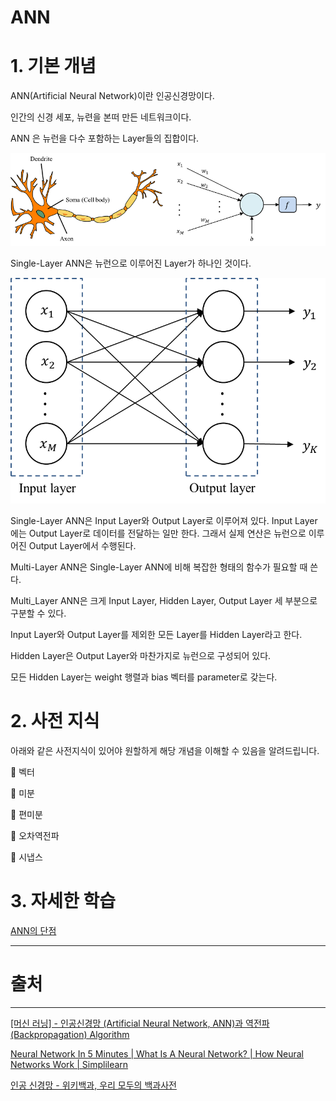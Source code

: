 # ANN

# 1. 기본 개념

ANN(Artificial Neural Network)이란 인공신경망이다.

인간의 신경 세포, 뉴련을 본떠 만든 네트워크이다.

ANN 은 뉴런을 다수 포함하는 Layer들의 집합이다.

![ANN%202270ff2b92834cc49b2f03a69559b4f9/Untitled.png](ANN%202270ff2b92834cc49b2f03a69559b4f9/Untitled.png)

Single-Layer ANN은 뉴런으로 이루어진 Layer가 하나인 것이다.

![ANN%202270ff2b92834cc49b2f03a69559b4f9/Untitled%201.png](ANN%202270ff2b92834cc49b2f03a69559b4f9/Untitled%201.png)

Single-Layer ANN은 Input Layer와 Output Layer로 이루어져 있다. Input Layer에는 Output Layer로 데이터를 전달하는 일만 한다. 그래서 실제 연산은 뉴런으로 이루어진 Output Layer에서 수행된다.

Multi-Layer ANN은 Single-Layer ANN에 비해 복잡한 형태의 함수가 필요할 때 쓴다.

Multi_Layer ANN은 크게 Input Layer, Hidden Layer, Output Layer 세 부분으로 구분할 수 있다.

Input Layer와 Output Layer를 제외한 모든 Layer를 Hidden Layer라고 한다.

Hidden Layer은 Output Layer와 마찬가지로 뉴런으로 구성되어 있다.

모든 Hidden Layer는 weight 행렬과 bias 벡터를 parameter로 갖는다.

# 2. 사전 지식

아래와 같은 사전지식이 있어야 원할하게 해당 개념을 이해할 수 있음을 알려드립니다.

🐗 벡터

🐗 미분

🐗 편미분

🐗 오차역전파

🐗 시냅스

# 3. 자세한 학습

[ANN의 단점](ANN%202270ff2b92834cc49b2f03a69559b4f9/ANN%E1%84%8B%E1%85%B4%20%E1%84%83%E1%85%A1%E1%86%AB%E1%84%8C%E1%85%A5%E1%86%B7%202d0ef64b15cd492ea08ce9cf1ec59399.md)

---

# 출처

---

[[머신 러닝] - 인공신경망 (Artificial Neural Network, ANN)과 역전파 (Backpropagation) Algorithm](https://untitledtblog.tistory.com/35)

[Neural Network In 5 Minutes | What Is A Neural Network? | How Neural Networks Work | Simplilearn](https://www.youtube.com/watch?v=bfmFfD2RIcg)

[인공 신경망 - 위키백과, 우리 모두의 백과사전](https://ko.wikipedia.org/wiki/%EC%9D%B8%EA%B3%B5_%EC%8B%A0%EA%B2%BD%EB%A7%9D)